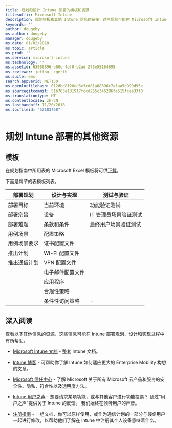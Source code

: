```yaml
---
title: 规划和设计 Intune 部署的模板和资源
titlesuffix: Microsoft Intune
description: 规划模板和其他 Intune 信息的链接，这些信息可能在 Microsoft Intune 部署规划和实现过程中有所帮助。
keywords: ''
author: dougeby
ms.author: dougeby
manager: dougeby
ms.date: 01/02/2018
ms.topic: article
ms.prod: ''
ms.service: microsoft-intune
ms.technology: ''
ms.assetid: 63060896-e00e-4ef0-b2ad-276e55164895
ms.reviewer: jeffbu, cgerth
ms.suite: ems
search.appverid: MET150
ms.openlocfilehash: 012dbd8f26ed6e3cd81a88396c7a1aa5d999d95e
ms.sourcegitcommit: 51b763e131917fccd255c346286fa515fcee33f0
ms.translationtype: HT
ms.contentlocale: zh-CN
ms.lasthandoff: 11/20/2018
ms.locfileid: "52183768"
---
```

# <a name="additional-resources-for-planning-your-intune-deployment"></a>规划 Intune 部署的其他资源

## <a name="templates"></a>模板

在规划指南中所用表的 Microsoft Excel 模板将可供[下载](https://gallery.technet.microsoft.com/Intune-deployment-planning-fae156c2?redir=0)。

下面是每节的表模板列表。

|部署规划  |设计与实现   |测试与验证 |
|-----|----- |------|
| 部署目标 |当前环境|功能验证测试|
| 部署宗旨 |设备|IT 管理员场景验证测试|
| 部署难题 |条款和条件|最终用户场景验证测试|
| 用例场景 |配置策略| |
| 用例场景要求 |证书配置文件| |
| 推出计划 |Wi-Fi 配置文件| |
| 推出通信计划|VPN 配置文件| |
| |  电子邮件配置文件 | |
| | 应用程序 | |
| | 合规性策略 | |
| | 条件性访问策略|-|


## <a name="further-reading"></a>深入阅读

查看以下其他信息的资源，这些信息可能在 Intune 部署规划、设计和实现过程中有所帮助。

-   [Microsoft Intune 文档](/intune/) - 整套 Intune 文档。

-   [Intune 博客](https://blogs.technet.microsoft.com/enterprisemobility/) - 可帮助你了解 Intune 如何适应更大的 Enterprise Mobility 构想的文章。

-   [Microsoft 信任中心](http://www.microsoft.com/TrustCenter) - 了解 Microsoft 关于所有 Microsoft 云产品和服务的安全性、隐私、符合性以及透明度方法。

-   [Intune 用户之声](http://microsoftintune.uservoice.com/) - 想要请求某项功能，或与其他客户进行功能投票？ 通过“用户之声”提供关于 Intune 的反馈。 我们始终在倾听用户的声音。

-   [注册指南](https://gallery.technet.microsoft.com/Intune-End-User-Enrollment-3a0c9b0c?WT.mc_id=Blog_Intune_General_PCIT) - 一组文档，你可以原样使用，或作为通信计划的一部分与最终用户一起进行修改，以帮助他们了解在 Intune 中注册其个人设备意味着什么。
